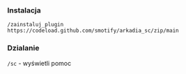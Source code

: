 

### Instalacja

`/zainstaluj_plugin https://codeload.github.com/smotify/arkadia_sc/zip/main`

### Dzialanie

`/sc` - wyświetli pomoc
